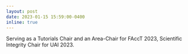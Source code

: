 ```yaml
---
layout: post
date: 2023-01-15 15:59:00-0400
inline: true
---
```


Serving as a Tutorials Chair and an Area-Chair for FAccT 2023, Scientific Integrity Chair for UAI 2023. 